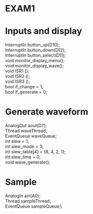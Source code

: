 # EXAM1
# Inputs and display

  InterruptIn button_up(D10);\
  InterruptIn button_down(D12);\
  InterruptIn button_select(D11);\
  void monitor_display_menu();\
  void monitor_display_wave();\
  void ISR1 ();\
  void ISR2 ();\
  void ISR3 ();\
  bool if_change = 1;\
  bool if_generate = 0;

# Generate waveform

  AnalogOut aout(D7);\
  Thread waveThread;\
  EventQueue waveQueue;\
  int slew = 1;\
  int slew_mode = 3;\
  int slew_table[4] = {8, 4, 2, 1};\
  int slew_time = 0;\
  void wave_generate();
  
# Sample

  AnalogIn ain(A0);\
  Thread sampleThread;\
  EventQueue sampleQueue;\
  
  
